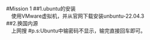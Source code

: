 #Mission 1
##1.ubuntu的安装  
&emsp;使用VMware虚拟机，并从官网下载安装unbuntu-22.04.3  
##2.换国内源  
&emsp;上网搜
#p.s:Ubuntu中输密码不显示，输完直接回车即可。